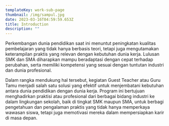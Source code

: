 ```yaml
---
templateKey: work-sub-page
thumbnail: /img/sampul.jpg
date: 2023-03-16T04:59:59.653Z
title: Introduction
description: ""
---
```



Perkembangan dunia pendidikan saat ini menuntut peningkatan
kualitas pembelajaran yang tidak hanya berbasis teori, tetapi juga
mengutamakan keterampilan praktis yang relevan dengan
kebutuhan dunia kerja. Lulusan SMK dan SMA diharapkan mampu
beradaptasi dengan cepat terhadap perubahan, serta memiliki
kompetensi yang sesuai dengan tuntutan industri dan dunia
profesional.

Dalam rangka mendukung hal tersebut, kegiatan Guest Teacher
atau Guru Tamu menjadi salah satu solusi yang efektif untuk
menjembatani kebutuhan antara dunia pendidikan dengan dunia
kerja. Program ini bertujuan menghadirkan praktisi atau profesional
dari berbagai bidang industri ke dalam lingkungan sekolah, baik di
tingkat SMK maupun SMA, untuk berbagi pengetahuan dan
pengalaman praktis yang tidak hanya memperkaya wawasan siswa,
tetapi juga memotivasi mereka dalam mempersiapkan karir di
masa depan.

